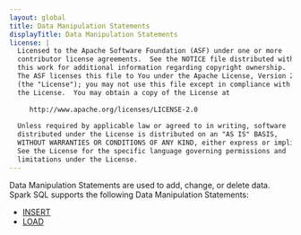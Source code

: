 ```yaml
---
layout: global
title: Data Manipulation Statements
displayTitle: Data Manipulation Statements
license: |
  Licensed to the Apache Software Foundation (ASF) under one or more
  contributor license agreements.  See the NOTICE file distributed with
  this work for additional information regarding copyright ownership.
  The ASF licenses this file to You under the Apache License, Version 2.0
  (the "License"); you may not use this file except in compliance with
  the License.  You may obtain a copy of the License at
 
     http://www.apache.org/licenses/LICENSE-2.0
 
  Unless required by applicable law or agreed to in writing, software
  distributed under the License is distributed on an "AS IS" BASIS,
  WITHOUT WARRANTIES OR CONDITIONS OF ANY KIND, either express or implied.
  See the License for the specific language governing permissions and
  limitations under the License.
---
```


Data Manipulation Statements are used to add, change, or delete data. Spark SQL supports the following Data Manipulation Statements:

* [INSERT](sql-ref-syntax-dml-insert.html)
* [LOAD](sql-ref-syntax-dml-load.html)
